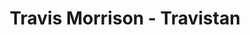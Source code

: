 ---
title: Travis Morrison - Travistan
guest: Liza McInnes
number: 7
description: We engage a historically infamous album, question how bad it really is and consider whether it really is the worst album ever reviewed.
link-mp3: http://feeds.soundcloud.com/stream/143222016-radio4scotland-hmm-interesting-choice-ep-7.mp3
duration: "00:29:42"
byte-length: 71302231
pub-date: Sat, 05 Apr 2014 16:39:05 GMT
soundcloud-id: 143222016
---